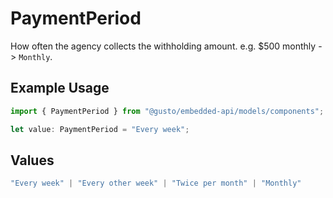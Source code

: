 # PaymentPeriod

How often the agency collects the withholding amount. e.g. $500 monthly -> `Monthly`.

## Example Usage

```typescript
import { PaymentPeriod } from "@gusto/embedded-api/models/components";

let value: PaymentPeriod = "Every week";
```

## Values

```typescript
"Every week" | "Every other week" | "Twice per month" | "Monthly"
```